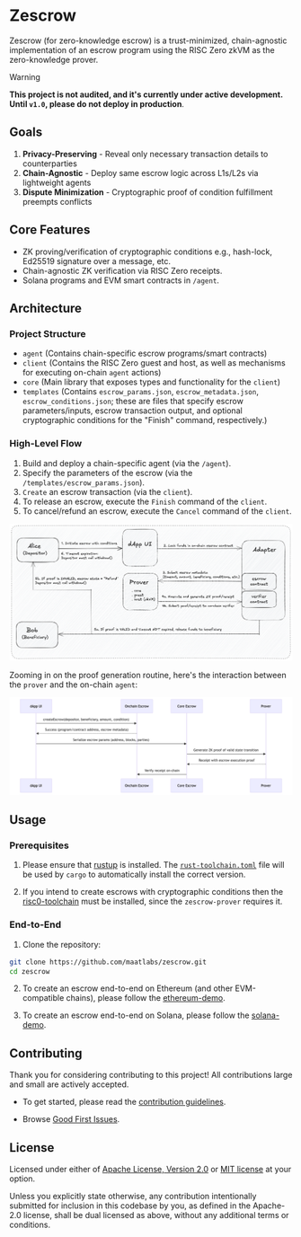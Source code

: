 # Zescrow

Zescrow (for zero-knowledge escrow) is a trust-minimized, chain-agnostic implementation of an escrow program using the RISC Zero zkVM as the zero-knowledge prover.

> [!WARNING]

**This project is not audited, and it's currently under active development. Until `v1.0`, please do not deploy in production**.

## Goals

1. **Privacy-Preserving** - Reveal only necessary transaction details to counterparties  
2. **Chain-Agnostic** - Deploy same escrow logic across L1s/L2s via lightweight agents  
3. **Dispute Minimization** - Cryptographic proof of condition fulfillment preempts conflicts  

## Core Features  

- ZK proving/verification of cryptographic conditions e.g., hash-lock, Ed25519 signature over a message, etc.
- Chain-agnostic ZK verification via RISC Zero receipts.
- Solana programs and EVM smart contracts in `/agent`.

## Architecture

### Project Structure

- `agent` (Contains chain-specific escrow programs/smart contracts)
- `client` (Contains the RISC Zero guest and host, as well as mechanisms for executing on-chain `agent` actions)
- `core` (Main library that exposes types and functionality for the `client`)
- `templates` (Contains `escrow_params.json`, `escrow_metadata.json`, `escrow_conditions.json`; these are files that specify escrow parameters/inputs, escrow transaction output, and optional cryptographic conditions for the "Finish" command, respectively.)

### High-Level Flow

1. Build and deploy a chain-specific agent (via the `/agent`).
2. Specify the parameters of the escrow (via the `/templates/escrow_params.json`).
3. `Create` an escrow transaction (via the `client`).
4. To release an escrow, execute the `Finish` command of the `client`.
5. To cancel/refund an escrow, execute the `Cancel` command of the `client`.

![Zescrow architecture diagram](./assets/zescrow-arch.png)

Zooming in on the proof generation routine, here's the interaction between the `prover` and the on-chain `agent`:

![Proof generation flow diagram](./assets/proof-gen-flow.png)

## Usage

### Prerequisites

1. Please ensure that [rustup] is installed. The [`rust-toolchain.toml`][rust-toolchain] file will be used by `cargo` to
automatically install the correct version.

2. If you intend to create escrows with cryptographic conditions then the [risc0-toolchain] must be installed, since the `zescrow-prover` requires it.

### End-to-End

1. Clone the repository:

```sh
git clone https://github.com/maatlabs/zescrow.git
cd zescrow
```

2. To create an escrow end-to-end on Ethereum (and other EVM-compatible chains), please follow the [ethereum-demo][ethereum-demo].

3. To create an escrow end-to-end on Solana, please follow the [solana-demo][solana-demo].

## Contributing

Thank you for considering contributing to this project! All contributions large and small are actively accepted.

- To get started, please read the [contribution guidelines](https://github.com/maatlabs/zescrow/blob/main/CONTRIBUTING.md).

- Browse [Good First Issues](https://github.com/maatlabs/zescrow/labels/good%20first%20issue).

## License

Licensed under either of [Apache License, Version 2.0](./LICENSE-APACHE) or [MIT license](./LICENSE-MIT) at your option.

Unless you explicitly state otherwise, any contribution intentionally submitted for inclusion in this codebase by you, as defined in the Apache-2.0 license, shall be dual licensed as above, without any additional terms or conditions.

[ethereum-demo]: demos/ethereum_demo.md
[risc0-toolchain]: https://dev.risczero.com/api/zkvm/quickstart#1-install-the-risc-zero-toolchain
[rust-toolchain]: rust-toolchain.toml
[rustup]: https://rustup.rs
[solana-demo]: demos/solana_demo.md

